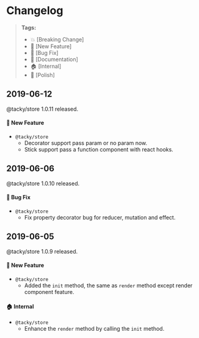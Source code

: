 # Changelog

> **Tags:**
> - :boom:       [Breaking Change]
> - :rocket:     [New Feature]
> - :bug:        [Bug Fix]
> - :memo:       [Documentation]
> - :house:      [Internal]
> - :nail_care:  [Polish]

## 2019-06-12
@tacky/store 1.0.11 released.

#### :rocket: New Feature
* `@tacky/store`
  * Decorator support pass param or no param now.
  * Stick support pass a function component with react hooks.

## 2019-06-06
@tacky/store 1.0.10 released.

#### :bug: Bug Fix
* `@tacky/store`
  * Fix property decorator bug for reducer, mutation and effect.

## 2019-06-05
@tacky/store 1.0.9 released.

#### :rocket: New Feature
* `@tacky/store`
  * Added the `init` method, the same as `render` method except render component feature.

#### :house: Internal
* `@tacky/store`
  * Enhance the `render` method by calling the `init` method.

